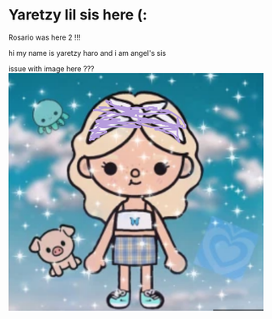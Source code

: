 
# Yaretzy lil sis here (:

Rosario was here 2 !!!

hi my name is yaretzy haro and i am angel's sis 

issue with image here ???
![](../../z/yaretzy_toca_boca.png)